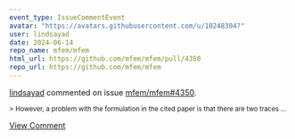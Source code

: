 ```yaml
---
event_type: IssueCommentEvent
avatar: "https://avatars.githubusercontent.com/u/10248304?"
user: lindsayad
date: 2024-06-14
repo_name: mfem/mfem
html_url: https://github.com/mfem/mfem/pull/4350
repo_url: https://github.com/mfem/mfem
---
```


<a href='https://github.com/lindsayad' target='_blank'>lindsayad</a> commented on issue <a href='https://github.com/mfem/mfem/pull/4350' target='_blank'>mfem/mfem#4350</a>.

<small>> However, a problem with the formulation in the cited paper is that there are two traces...</small>

<a href='https://github.com/mfem/mfem/pull/4350' target='_blank'>View Comment</a>